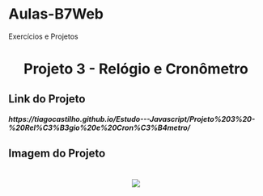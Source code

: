 # Aulas-B7Web
Exercícios e Projetos
<br/>
<h1 align="center">
    Projeto 3 - Relógio e Cronômetro
</h1>

## Link do Projeto
<h5>
https://tiagocastilho.github.io/Estudo---Javascript/Projeto%203%20-%20Rel%C3%B3gio%20e%20Cron%C3%B4metro/ 
</h5>

## Imagem do Projeto
<h1 align="center">
<img src="https://tiagocastilho.github.io/Estudo---Javascript/Projeto%203%20-%20Rel%C3%B3gio%20e%20Cron%C3%B4metro/como%20ficou.png">
</h1>
